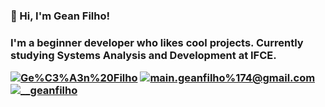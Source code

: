 <h3>💙 Hi, I'm Gean Filho!<h3>
I'm a beginner developer who likes cool projects. Currently studying Systems Analysis and Development at IFCE.

[![Ge%C3%A3n%20Filho](https://img.shields.io/badge/-Ge%C3%A3n%2Filho-5f27cd?logo=LinkedIn&logoColor=white)](https://www.linkedin.com/in/gean-filho-52943a231/)
[![main.geanfilho%174@gmail.com](https://img.shields.io/badge/-main.geanfilho%174@gmail.com-5f27cd?logo=Gmail&logoColor=white)](mailto:main.geanfilho%174@gmail.com)
[![__geanfilho](https://img.shields.io/badge/-__geanfilho-5f27cd?logo=Instagram&logoColor=white&style=flat)](https://www.instagram.com/__geanfilho/)
